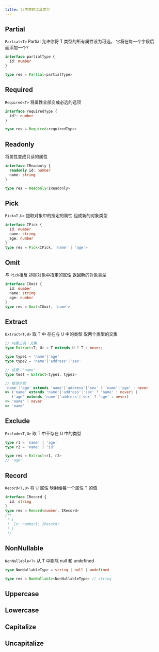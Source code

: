 ```yaml
---
title: ts内置的工具类型
---
```


## Partial

`Partial<T>`
Partial 允许你将 T 类型的所有属性设为可选。 它将在每一个字段后面添加一个?

```ts
interface partialType {
  id: number
}

type res = Partial<partialType>
```

## Required

`Required<T>`
将属性全部变成必选的选项

```ts
interface requiredType {
  id?: number
}

type res = Required<requiredType>
```

## Readonly

将属性变成只读的属性

```ts
interface IReadonly {
  readonly id: number
  name: string
}

type res = Readonly<IReadonly>
```

## Pick

`Pick<T,U>` 提取对象中的指定的属性 组成新的对象类型

```ts
interface IPick {
  id: number
  name: string
  age: number
}
type res = Pick<IPick, 'name' | 'age'>
```

## Omit

与 `Pick`相反 排除对象中指定的属性 返回新的对象类型

```ts
interface IOmit {
  id: number
  name: string
  age: number
}
type res = Omit<IOmit, 'name'>
```

## Extract

`Extract<T,U>` 取 T 中 存在与 U 中的类型
取两个类型的交集

```typescript
// 内置工具：交集
type Extract<T, U> = T extends U ? T : never;

type type1 = 'name'|'age'
type type2 = 'name'|'address'|'sex'

// 结果：'name'
type test = Extract<type1, type2>

// 推理步骤
'name'|'age' extends 'name'|'address'|'sex' ? 'name'|'age' : never
=> ('name' extends 'name'|'address'|'sex' ? 'name' : never) |
   ('age' extends 'name'|'address'|'sex' ? 'age' : never)
=> 'name' | never
=> 'name'
```

## Exclude

`Exclude<T,U>` 取 T 中不存在 U 中的类型

```ts
type r1 = 'name' | 'age'
type r2 = 'name' | 'id'

type res = Extract<r1, r2>
// 'age'
```

## Record

`Record<T,U>`
将 U 属性 映射给每一个属性 T 的值

```ts
interface IRecord {
  id: string
}
type res = Record<number, IRecord>
/**
 * {
 *  [x: number]: IRecord;
 * }
 */
```

## NonNullable

`NonNullable<T>`
从 T 中剔除 null 和 undefined

```ts
type NonNullableType = string | null | undefined

type res = NonNullable<NonNullableType> // string
```

## Uppercase

## Lowercase

## Capitalize

## Uncapitalize
